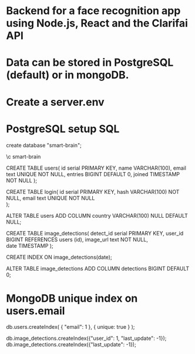 # Backend for a face recognition app using Node.js, React and the Clarifai API

# Data can be stored in PostgreSQL (default) or in mongoDB.

# Create a server.env
# PostgreSQL setup SQL
create database "smart-brain";

\c smart-brain

CREATE TABLE users(
    id serial PRIMARY KEY,
    name VARCHAR(100),
    email text UNIQUE NOT NULL,
    entries BIGINT DEFAULT 0,
    joined TIMESTAMP NOT NULL
);

CREATE TABLE login(
    id serial PRIMARY KEY,
    hash VARCHAR(100) NOT NULL,
    email text UNIQUE NOT NULL   
);

ALTER TABLE users ADD COLUMN country VARCHAR(100) NULL DEFAULT NULL;

CREATE TABLE image_detections(
    detect_id serial PRIMARY KEY,
    user_id BIGINT REFERENCES users (id),
    image_url text NOT NULL,    
    date TIMESTAMP
);

CREATE INDEX ON image_detections(date);

ALTER TABLE image_detections ADD COLUMN detections BIGINT DEFAULT 0;


# MongoDB unique index on users.email
db.users.createIndex( { "email": 1 }, { unique: true } );

db.image_detections.createIndex({"user_id": 1, "last_update": -1});
db.image_detections.createIndex({"last_update": -1});